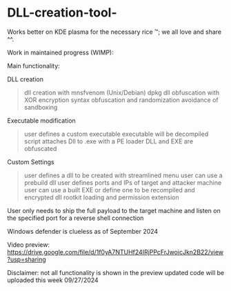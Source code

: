 # DLL-creation-tool-

Works better on KDE plasma for the necessary rice ™; we all love and share ^^.

Work in maintained progress (WIMP):

Main functionality: 

DLL creation
> dll creation with mnsfvenom (Unix/Debian) dpkg
> dll obfuscation with XOR encryption
> syntax obfuscation and randomization
> avoidance of sandboxing

Executable modification
> user defines a custom executable
> executable will be decompiled
> script attaches Dll to .exe with a PE loader
> DLL and EXE are obfuscated

Custom Settings
> user defines a dll to be created with streamlined menu
> user can use a prebuild dll
> user defines ports and IPs of target and attacker machine
> user can use a built EXE or define one to be recompiled and encrypted
> dll rootkit loading and permission extension


User only needs to ship the full payload to the target machine
and listen on the specified port for a reverse shell connection

Windows defender is clueless as of September 2024

Video preview: 
https://drive.google.com/file/d/1f0yA7NTUHf24IRjPPcFrJwoicJkn2B22/view?usp=sharing

Disclaimer: not all functionality is shown in the preview updated code will be uploaded this week 09/27/2024
